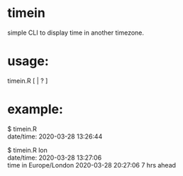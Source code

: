 # timein
simple CLI to display time in another timezone.

# usage:  
timein.R [<abbreviation> | ? ]

# example:  
$ timein.R  
date/time: 2020-03-28 13:26:44

$ timein.R lon  
date/time: 2020-03-28 13:27:06  
time in Europe/London 2020-03-28 20:27:06 7 hrs ahead


